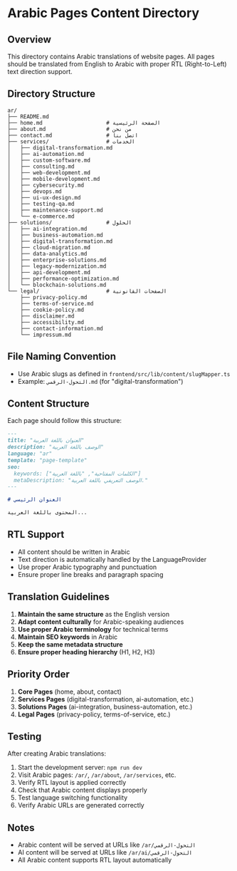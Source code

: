 # Arabic Pages Content Directory

## Overview
This directory contains Arabic translations of website pages. All pages should be translated from English to Arabic with proper RTL (Right-to-Left) text direction support.

## Directory Structure
```
ar/
├── README.md
├── home.md                    # الصفحة الرئيسية
├── about.md                   # من نحن
├── contact.md                 # اتصل بنا
├── services/                  # الخدمات
│   ├── digital-transformation.md
│   ├── ai-automation.md
│   ├── custom-software.md
│   ├── consulting.md
│   ├── web-development.md
│   ├── mobile-development.md
│   ├── cybersecurity.md
│   ├── devops.md
│   ├── ui-ux-design.md
│   ├── testing-qa.md
│   ├── maintenance-support.md
│   └── e-commerce.md
├── solutions/                 # الحلول
│   ├── ai-integration.md
│   ├── business-automation.md
│   ├── digital-transformation.md
│   ├── cloud-migration.md
│   ├── data-analytics.md
│   ├── enterprise-solutions.md
│   ├── legacy-modernization.md
│   ├── api-development.md
│   ├── performance-optimization.md
│   └── blockchain-solutions.md
└── legal/                     # الصفحات القانونية
    ├── privacy-policy.md
    ├── terms-of-service.md
    ├── cookie-policy.md
    ├── disclaimer.md
    ├── accessibility.md
    ├── contact-information.md
    └── impressum.md
```

## File Naming Convention
- Use Arabic slugs as defined in `frontend/src/lib/content/slugMapper.ts`
- Example: `التحول-الرقمي.md` (for "digital-transformation")

## Content Structure
Each page should follow this structure:

```markdown
---
title: "العنوان باللغة العربية"
description: "الوصف باللغة العربية"
language: "ar"
template: "page-template"
seo:
  keywords: ["الكلمات المفتاحية", "باللغة العربية"]
  metaDescription: "الوصف التعريفي باللغة العربية."
---

# العنوان الرئيسي

المحتوى باللغة العربية...
```

## RTL Support
- All content should be written in Arabic
- Text direction is automatically handled by the LanguageProvider
- Use proper Arabic typography and punctuation
- Ensure proper line breaks and paragraph spacing

## Translation Guidelines
1. **Maintain the same structure** as the English version
2. **Adapt content culturally** for Arabic-speaking audiences
3. **Use proper Arabic terminology** for technical terms
4. **Maintain SEO keywords** in Arabic
5. **Keep the same metadata structure**
6. **Ensure proper heading hierarchy** (H1, H2, H3)

## Priority Order
1. **Core Pages** (home, about, contact)
2. **Services Pages** (digital-transformation, ai-automation, etc.)
3. **Solutions Pages** (ai-integration, business-automation, etc.)
4. **Legal Pages** (privacy-policy, terms-of-service, etc.)

## Testing
After creating Arabic translations:
1. Start the development server: `npm run dev`
2. Visit Arabic pages: `/ar/`, `/ar/about`, `/ar/services`, etc.
3. Verify RTL layout is applied correctly
4. Check that Arabic content displays properly
5. Test language switching functionality
6. Verify Arabic URLs are generated correctly

## Notes
- Arabic content will be served at URLs like `/ar/التحول-الرقمي`
- AI content will be served at URLs like `/ar/ai/التحول-الرقمي`
- All Arabic content supports RTL layout automatically
